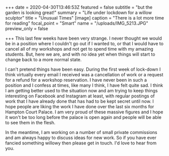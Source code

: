 +++
date = 2020-04-30T13:46:53Z
featured = false
subtitle = "but the garden is looking great!"
summary = "Life under lockdown for a willow sculptor"
title = "Unusual Times"
[image]
caption = "There is a lot more time for reading"
focal_point = "Smart"
name = "/uploads/IMG_5213.JPG"
preview_only = false

+++
This last few weeks have been very strange. I never thought we would be in a position where I couldn't go out if I wanted to, or that I would have to cancel all of my workshops and not get to spend time with my amazing students. But, here we are, and with no idea yet when things will start to change back to a more normal state.

I can't pretend things have been easy. During the first week of lock-down I think virtually every email I received was a cancellation of work or a request for a refund for a workshop reservation. I have never been in such a position and I confess at times, like many I think, I have felt quite sad. I think I am getting better used to the situation now and am trying to keep things interesting on Facebook and Instagram at least, with regular postings of work that I have already done that has had to be kept secret until now. I hope people are liking the work I have done over the last six months for Hampton Court Palace. I am very proud of these massive figures and I hope it won't be too long before the palace is open again and people will be able to see them in the flesh.

In the meantime, I am working on a number of small private commissions and am always happy to discuss ideas for new work. So if you have ever fancied something willowy then please get in touch. I'd love to hear from you.